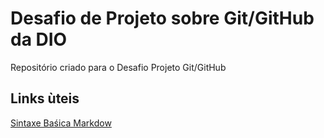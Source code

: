 # Desafio  de Projeto sobre Git/GitHub da DIO
 Repositório criado para o Desafio Projeto Git/GitHub

## Links ùteis
[Sintaxe Baśica Markdow](https://www.markdownguide.org/basic-syntax/)
